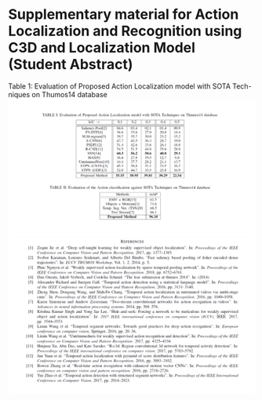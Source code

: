 # Supplementary material for Action Localization and Recognition using C3D and Localization Model (Student Abstract)
Table 1: Evaluation of Proposed Action Localization model with SOTA Tech-niques on Thumos14 database
![Screenshot](abc1.png)
![Screenshot](abc2.png)
